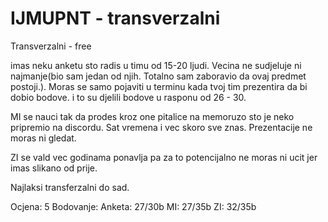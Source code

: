 # IJMUPNT - transverzalni

Transverzalni - free

imas neku anketu sto radis u timu od 15-20 ljudi. Vecina ne sudjeluje ni najmanje(bio sam jedan od njih. Totalno sam zaboravio da ovaj predmet postoji.). Moras se samo pojaviti u terminu kada tvoj tim prezentira da bi dobio bodove. i to su djelili bodove u rasponu od 26 - 30.

MI se nauci tak da prodes kroz one pitalice na memoruzo sto je neko pripremio na discordu. Sat vremena i vec skoro sve znas. Prezentacije ne moras ni gledat.

ZI se vald vec godinama ponavlja pa za to potencijalno ne moras ni ucit jer imas slikano od prije.

Najlaksi transferzalni do sad.

Ocjena: 5
Bodovanje:
    Anketa: 27/30b
    MI: 27/35b
    ZI: 32/35b
